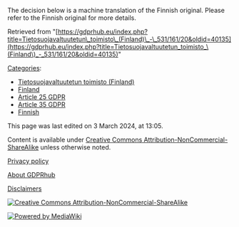 The decision below is a machine translation of the Finnish original. Please refer to the Finnish original for more details.

Retrieved from "[https://gdprhub.eu/index.php?title=Tietosuojavaltuutetun\_toimisto\_(Finland)\_-\_531/161/20&oldid=40135](https://gdprhub.eu/index.php?title=Tietosuojavaltuutetun_toimisto_\(Finland\)_-_531/161/20&oldid=40135)"

[Categories](/index.php?title=Special:Categories "Special:Categories"):

*   [Tietosuojavaltuutetun toimisto (Finland)](/index.php?title=Category:Tietosuojavaltuutetun_toimisto_\(Finland\) "Category:Tietosuojavaltuutetun toimisto (Finland)")
*   [Finland](/index.php?title=Category:Finland "Category:Finland")
*   [Article 25 GDPR](/index.php?title=Category:Article_25_GDPR "Category:Article 25 GDPR")
*   [Article 35 GDPR](/index.php?title=Category:Article_35_GDPR "Category:Article 35 GDPR")
*   [Finnish](/index.php?title=Category:Finnish "Category:Finnish")

This page was last edited on 3 March 2024, at 13:05.

Content is available under [Creative Commons Attribution-NonCommercial-ShareAlike](https://creativecommons.org/licenses/by-nc-sa/4.0/) unless otherwise noted.

[Privacy policy](/index.php?title=GDPRhub:Privacy_policy)

[About GDPRhub](/index.php?title=GDPRhub:About)

[Disclaimers](/index.php?title=GDPRhub:General_disclaimer)

[![Creative Commons Attribution-NonCommercial-ShareAlike](/resources/assets/licenses/cc-by-nc-sa.png)](https://creativecommons.org/licenses/by-nc-sa/4.0/)

[![Powered by MediaWiki](/resources/assets/poweredby_mediawiki_88x31.png)](https://www.mediawiki.org/)
